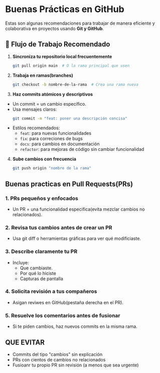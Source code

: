 #  Buenas Prácticas en GitHub  

Estas son algunas recomendaciones para trabajar de manera eficiente y colaborativa en proyectos usando **Git y GitHub**.  

## 🔹 Flujo de Trabajo Recomendado  

1. **Sincroniza tu repositorio local frecuentemente**  
   ```bash
   git pull origin main  # O la rama principal que usen

2. **Trabaja en ramas(branches)**
   ```bash
   git checkout -b nombre-de-la-rama  # Crea una rama nueva

3. **Haz commits atómicos y descriptivos**
- Un commit = un cambio específico.
- Usa mensajes claros:
   ```bash
   git commit -m "feat: poner una descripción concisa"
- Estilos recomendados:
  - `feat`: para nuevas funcionalidades
  - `fix`: para correciones de bugs
  - `docs`: para cambios en documentación
  - `refactor`: para mejoras de código sin cambiar funcionalidad
4. **Sube cambios con frecuencia**
   ```bash
   git push origin "nombre de la rama"

##  Buenas practicas en Pull Requests(PRs)

### 1. PRs pequeños y enfocados
- Un PR = una funcionalidad especifica(evita mezclar cambios no relacionados).
### 2. Revisa tus cambios antes de crear un PR
- Usa git diff o herramientas gráficas para ver qué modificiaste.
### 3. Describe claramente tu PR
- Incluye:
    - Que cambiaste.
    - Por qué lo hiciste
    - Capturas de pantalla
### 4. Solicita revisión a tus compañeros
- Asigan reviwes en GitHub(pestaña derecha en el PR).
### 5. Resuelve los comentarios antes de fusionar
- Si te piden cambios, haz nuevos commits en la misma rama.

## QUE EVITAR
- Commits del tipo "cambios" sin explicación
- PRs con cientos de cambios no relacionados
- Fusioanr tu propio PR sin revisión (a menos que sea urgente)